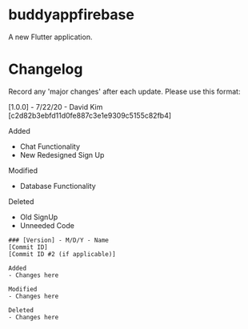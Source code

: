 # buddyappfirebase

A new Flutter application.

# Changelog

Record any 'major changes' after each update. Please use this format:

[1.0.0] - 7/22/20 - David Kim
[c2d82b3ebfd11d0fe887c3e1e9309c5155c82fb4]

Added
- Chat Functionality
- New Redesigned Sign Up

Modified
- Database Functionality
    
Deleted
- Old SignUp
- Unneeded Code



 
```
### [Version] - M/D/Y - Name
[Commit ID]
[Commit ID #2 (if applicable)]

Added
- Changes here

Modified
- Changes here
    
Deleted
- Changes here

```

